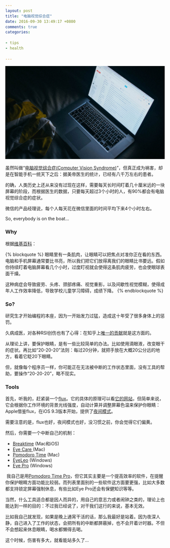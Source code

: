 ```yaml
---
layout: post
title: "电脑视觉综合症"
date: 2016-09-30 13:49:17 +0800
comments: true
categories: 

- tips
- health

---
```


![Vhost threshold](/downloads/images/2016_09/computer.png "Don't touch me...")

虽然叫做“[电脑视觉综合症(Computer Vision Syndrome)](https://zh.wikipedia.org/wiki/%E7%94%B5%E8%84%91%E8%A7%86%E8%A7%89%E7%BB%BC%E5%90%88%E7%97%87)”，但真正成为祸害，却是在智能手机一统天下之后：据美帝医生的统计，已经有八千万左右的患者。

的确，人类历史上还从来没有过现在这样，需要每天长时间盯着几十厘米远的一块屏幕的阶段，而根据医生的数据，只要每天超过3个小时的人，有90%都会有电脑视觉综合症的症状。

微信的产品经理说，每个人每天花在微信里面的时间平均下来4个小时左右。

So, everybody is on the boat...

### Why


根据[维基百科](https://zh.wikipedia.org/wiki/%E7%94%B5%E8%84%91%E8%A7%86%E8%A7%89%E7%BB%BC%E5%90%88%E7%97%87)：

{% blockquote %}
眼睛里有一条肌肉，让眼睛可以把焦点对准你正在看的东西。电脑和手机屏幕通常要比书亮，所以我们把它们放得离我们的眼睛比书要远。假如你持续盯着电脑屏幕看几个小时，过度盯视就会使得这条肌肉疲劳，也会使眼球表面干燥。

这种病症会导致疲劳、头疼、颈部疼痛、视觉重影，以及间歇性视觉模糊，使得成年人工作效率降低，导致学校儿童学习障碍，成绩下降。
{% endblockquote %}

### So?

研究生才开始编程的本座，因为一开始发力过猛，造成这十年受了很多身体上的惩罚。

久病成医，对各种RSI创伤也有了心得：在知乎上[唯一的贡献](https://www.zhihu.com/question/20721016/answer/15963670?group_id=763467842120056832)就是这方面的。

从理论上讲，要保护眼睛，是有一些比较简单的办法。比如使用滴眼液，改变眼干的症状。再比如“20-20-20”法则：每过20分钟，就把手放在大概20公分远的地方，看着它眨20下眼睛。

但，就像每个程序员一样，你可能正在无法被中断的工作状态里面，没有工具的帮助，要操作“20-20-20”，略不现实。

### Tools

首先，听我的，赶紧装一个[flux](https://justgetflux.com/)。它的具体的原理可以看[它的网站](https://justgetflux.com/research.html)，但简单来说，它会根据你工作环境的背景光线强度，自动计算并调整屏幕色温来保护你眼睛：Apple借鉴flux，在iOS 9.3版本开始，提供了[夜间模式](http://apple.zol.com.cn/563/5630879.html)。

需要注意的是，flux也好，夜间模式也好，没习惯之前，你会觉得它们偏黄。

然后，你需要一个中断自己的机制：

- [Breaktime](https://itunes.apple.com/us/app/breaktime/id427475982?mt=12&at=1l3vuLL&ct=ln) (Mac和iOS)
- [Eye Care ](https://itunes.apple.com/us/app/eye-care-eye-break-reminder/id1080053304?mt=12&at=1l3vuLL&ct=ln)(Mac)
- [Pomodoro Time](https://itunes.apple.com/us/app/pomodoro-time-focus-timer/id973134470?mt=12&at=1l3vuLL&ct=ln) (Mac)
- [EyeLeo](http://eyeleo.com/) (Windows)
- [Eye Pro](https://sourceforge.net/projects/eyeprov2/) (Windows)

 我自己是用[Pomodoro Time Pro](https://itunes.apple.com/us/app/be-focused-pro-focus-timer/id961632517?mt=12)，但它其实主要是一个提高效率的软件，在提醒你保护眼睛方面功能比较弱。而列表里面别的一些软件这方面要更强，比如大多数都支持锁定屏幕强制休息，有些比如Eye Pro还会有保健知识等等。

当然，什么工具适合都是因人而异的，用自己的意志力或者闹钟之类的，理论上也能达到一样的目的：不过我已经说了，对干我们这行的来说，基本无效。

比如我自己就发现，如果是晚上通宵干活的话，那么我最好是站着。因为夜深人静，自己进入了工作的状态，会把所有的中断都屏蔽掉，也不会开着计时器。不但不会想起来休息眼睛，喝水都懒得去喝。

这个时候，伤害有多大，就看能站多久了...



